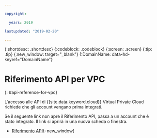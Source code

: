 ```yaml
---

copyright:

  years: 2019

lastupdated: "2019-02-20"

---
```


{:shortdesc: .shortdesc}
{:codeblock: .codeblock}
{:screen: .screen}
{:tip: .tip}
{:new_window: target="_blank"}
{:DomainName: data-hd-keyref="DomainName"}

# Riferimento API per VPC
{: #api-reference-for-vpc}

L'accesso alle API di {{site.data.keyword.cloud}} Virtual Private Cloud richiede che gli account vengano prima integrati. 

Se il seguente link non apre il Riferimento API, passa a un account che è stato integrato. Il link si aprirà in una nuova scheda o finestra.

* [Riferimento API](https://{DomainName}/apidocs/rias){: new_window}

